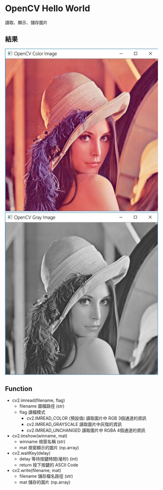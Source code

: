 # OpenCV Hello World

讀取、顯示、儲存圖片

## 結果
  ![color](https://github.com/ZWhitey/opencv-python-example/blob/master/helloworld/img/color.jpg)
  ![gary](https://github.com/ZWhitey/opencv-python-example/blob/master/helloworld/img/gary.jpg)


## Function
* cv2.imread(filename, flag)
  * filename 圖檔路徑 (str)
  * flag 讀檔模式
    * cv2.IMREAD_COLOR (預設值) 讀取圖片中 RGB 3個通道的資訊
    * cv2.IMREAD_GRAYSCALE 讀取圖片中灰階的資訊
    * cv2.IMREAD_UNCHANGED 讀取圖片中 RGBA 4個通道的資訊
* cv2.imshow(winname, mat)
  * winname 視窗名稱 (str)
  * mat 視窗顯示的圖片 (np.array)
* cv2.waitKey(delay)
  * delay 等待按鍵時間(毫秒) (int)
  * return 按下按鍵的 ASCII Code
* cv2.write(filename, mat)
  * filename 儲存檔名路徑 (str)
  * mat 儲存的圖片 (np.array)
